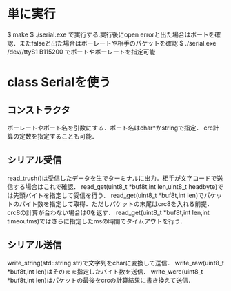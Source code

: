 # 単に実行
 $ make
 $ ./serial.exe で実行する.実行後にopen errorと出た場合はポートを確認．またfalseと出た場合はボーレートや相手のパケットを確認
 $ ./serial.exe /dev//ttyS1 B115200 でポートやボーレートを指定可能

# class Serialを使う
## コンストラクタ
 ボーレートやポート名を引数にする．ポート名はchar*かstringで指定．
 crc計算の定数を指定することも可能．
## シリアル受信
 read_trush()は受信したデータを生でターミナルに出力．相手が文字コードで送信する場合はこれで確認．
 read_get(uint8_t *buf8t,int len,uint8_t headbyte)では先頭バイトを指定して受信を行う．
 read_get(uint8_t *buf8t,int len)でパケットのバイト数を指定して取得．ただしパケットの末尾はcrc8を入れる前提．crc8の計算が合わない場合は0を返す．
 read_get(uint8_t *buf8t,int len,int timeoutms)ではさらに指定したmsの時間でタイムアウトを行う．
## シリアル送信 
 write_string(std::string str)で文字列をcharに変換して送信．
 write_raw(uint8_t *buf8t,int len)はそのまま指定したバイト数を送信．
 write_wcrc(uint8_t *buf8t,int len)はパケットの最後をcrcの計算結果に書き換えて送信．
